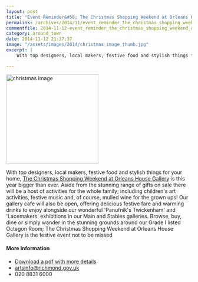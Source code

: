 ```yaml
---
layout: post
title: "Event Reminder&#58; The Christmas Shopping Weekend at Orleans House Gallery - 29 to 30 November 2014"
permalink: /archives/2014/11/event_reminder_the_christmas_shopping_weekend_at_o.html
commentfile: 2014-11-12-event_reminder_the_christmas_shopping_weekend_at_o
category: around_town
date: 2014-11-12 21:37:37
image: "/assets/images/2014/christmas_image_thumb.jpg"
excerpt: |
    With top designers, local makers, festive food and stylish things for your home, <a href="/event/event/200705144731">The Christmas Shopping Weekend at Orleans House Gallery</a> is this year bigger than ever. Aside from the stunning range of gifts on sale there will be a host of activities for the whole family.

---
```


<a href="/assets/images/2014/christmas_image.jpg" title="See larger version of - christmas image"><img src="/assets/images/2014/christmas_image_thumb.jpg" width="250" height="243" alt="christmas image" class="photo right" /></a>

With top designers, local makers, festive food and stylish things for your home, [The Christmas Shopping Weekend at Orleans House Gallery](/event/event/200705144731) is this year bigger than ever. Aside from the stunning range of gifts on sale there will be a host of activities for the whole family; including children's art activities, festive music and, of course, mulled wine for the grown ups! Our gallery cafe will also be open, offering delicious festive fare and warming drinks to enjoy alongside our wonderful 'Panufnik's Twickenham' and 'Lacemakers' exhibitions in our Main and Stables galleries. Browse, buy, dine or simply wander in the stunning grounds around our Grade I listed Octagon Room; The Christmas Shopping Weekend at Orleans House Gallery is the festive event not to be missed

#### More Information

-   [Download a pdf with more details](/assets/images/2014/Christmas_Fair_PR.pdf)
-   artsinfo@richmond.gov.uk
-   020 8831 6000
